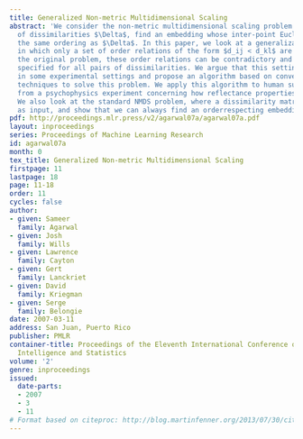 ```yaml
---
title: Generalized Non-metric Multidimensional Scaling
abstract: 'We consider the non-metric multidimensional scaling problem: given a set
  of dissimilarities $\Delta$, find an embedding whose inter-point Euclidean distances have
  the same ordering as $\Delta$. In this paper, we look at a generalization of this problem
  in which only a set of order relations of the form $d_ij < d_kl$ are provided. Unlike
  the original problem, these order relations can be contradictory and need not be
  specified for all pairs of dissimilarities. We argue that this setting is more natural
  in some experimental settings and propose an algorithm based on convex optimization
  techniques to solve this problem. We apply this algorithm to human subject data
  from a psychophysics experiment concerning how reflectance properties are perceived.
  We also look at the standard NMDS problem, where a dissimilarity matrix $\Delta$ is provided
  as input, and show that we can always find an orderrespecting embedding of $\Delta$.'
pdf: http://proceedings.mlr.press/v2/agarwal07a/agarwal07a.pdf
layout: inproceedings
series: Proceedings of Machine Learning Research
id: agarwal07a
month: 0
tex_title: Generalized Non-metric Multidimensional Scaling
firstpage: 11
lastpage: 18
page: 11-18
order: 11
cycles: false
author:
- given: Sameer
  family: Agarwal
- given: Josh
  family: Wills
- given: Lawrence
  family: Cayton
- given: Gert
  family: Lanckriet
- given: David
  family: Kriegman
- given: Serge
  family: Belongie
date: 2007-03-11
address: San Juan, Puerto Rico
publisher: PMLR
container-title: Proceedings of the Eleventh International Conference on Artificial
  Intelligence and Statistics
volume: '2'
genre: inproceedings
issued:
  date-parts:
  - 2007
  - 3
  - 11
# Format based on citeproc: http://blog.martinfenner.org/2013/07/30/citeproc-yaml-for-bibliographies/
---
```

